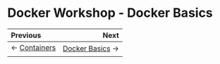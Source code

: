 # Docker Workshop - Docker Basics

Previous | Next
:------- | ---:
← [Containers](../containers/README.md) | [Docker Basics](../docker-basics/README.md) →

